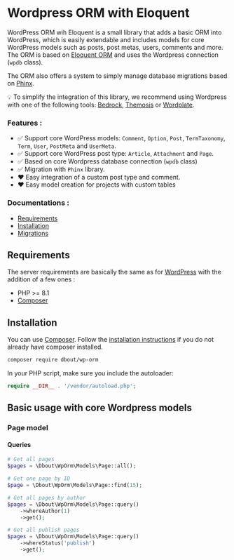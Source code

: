 # Wordpress ORM with Eloquent

WordPress ORM wih Eloquent is a small library that adds a basic ORM into WordPress, which is easily extendable and includes models for core WordPress models such as posts, post metas, users, comments and more.
The ORM is based on [Eloquent ORM](https://laravel.com/docs/8.x/eloquent) and uses the Wordpress connection (`wpdb` class).

The ORM also offers a system to simply manage database migrations based on [Phinx](https://phinx.org/).

💡 To simplify the integration of this library, we recommend using Wordpress with one of the following tools: [Bedrock](https://roots.io/bedrock/), [Themosis](https://framework.themosis.com/) or [Wordplate](https://github.com/wordplate/wordplate#readme).

### Features :

- ✅ Support core WordPress models: `Comment`, `Option`, `Post`, `TermTaxonomy`, `Term`, `User`, `PostMeta` and `UserMeta`.
- ✅ Support core WordPress post type: `Article`, `Attachment` and `Page`.
- ✅ Based on core Wordpress database connection (`wpdb` class)
- ✅ Migration with `Phinx` library.
- ❤️ Easy integration of a custom post type and comment.
- ❤️ Easy model creation for projects with custom tables

### Documentations :

- [Requirements](#requirements)
- [Installation](#installation)
- [Migrations](doc/migration.md)

## Requirements

The server requirements are basically the same as for [WordPress](https://wordpress.org/about/requirements/) with the addition of a few ones :

- PHP >= 8.1
- [Composer](https://getcomposer.org/)

## Installation

You can use [Composer](https://getcomposer.org/). Follow the [installation instructions](https://getcomposer.org/doc/00-intro.md) if you do not already have composer installed.

~~~bash
composer require dbout/wp-orm
~~~

In your PHP script, make sure you include the autoloader:

~~~php
require __DIR__ . '/vendor/autoload.php';
~~~


Basic usage with core Wordpress models 
--------

### Page model

#### Queries

```php
# Get all pages
$pages = \Dbout\WpOrm\Models\Page::all();

# Get one page by ID
$page = \Dbout\WpOrm\Models\Page::find(15);

# Get all pages by author
$pages = \Dbout\WpOrm\Models\Page::query()
    ->whereAuthor(1)
    ->get();

# Get all publish pages
$pages = \Dbout\WpOrm\Models\Page::query()
    ->whereStatus('publish')
    ->get();
```